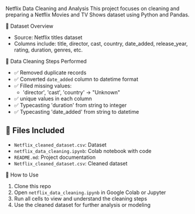 Netflix Data Cleaning and Analysis
This project focuses on cleaning and preparing a Netflix Movies and TV Shows dataset using Python and Pandas.

📌 Dataset Overview
- Source: Netflix titles dataset
- Columns include: title, director, cast, country, date_added, release_year, rating, duration, genres, etc.

 🧼 Data Cleaning Steps Performed

- ✅ Removed duplicate records
- ✅ Converted `date_added` column to datetime format
- ✅ Filled missing values:
  - 'director', 'cast', 'country' → "Unknown"
- ✅ unique values in each column
- ✅ Typecasting 'duration' from string to integer
- ✅ Typecasting 'date_added' from string to datetime

## 📁 Files Included

- `Netflix_cleaned_dataset.csv`: Dataset
- `netflix_data_cleaning.ipynb`: Colab notebook with code
- `README.md`: Project documentation
- `Netflix_cleaned_dataset.csv`: Cleaned dataset

 🚀 How to Use

1. Clone this repo
2. Open `netflix_data_cleaning.ipynb` in Google Colab or Jupyter
3. Run all cells to view and understand the cleaning steps
4. Use the cleaned dataset for further analysis or modeling


